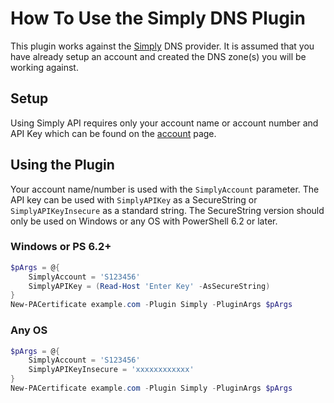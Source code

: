 # How To Use the Simply DNS Plugin

This plugin works against the [Simply](https://www.simply.com/) DNS provider. It is assumed that you have already setup an account and created the DNS zone(s) you will be working against.

## Setup

Using Simply API requires only your account name or account number and API Key which can be found on the [account](https://www.simply.com/en/controlpanel/account/) page.

## Using the Plugin

Your account name/number is used with the `SimplyAccount` parameter. The API key can be used with `SimplyAPIKey` as a SecureString or `SimplyAPIKeyInsecure` as a standard string. The SecureString version should only be used on Windows or any OS with PowerShell 6.2 or later.


### Windows or PS 6.2+

```powershell
$pArgs = @{
    SimplyAccount = 'S123456'
    SimplyAPIKey = (Read-Host 'Enter Key' -AsSecureString)
}
New-PACertificate example.com -Plugin Simply -PluginArgs $pArgs
```

### Any OS

```powershell
$pArgs = @{
    SimplyAccount = 'S123456'
    SimplyAPIKeyInsecure = 'xxxxxxxxxxxx'
}
New-PACertificate example.com -Plugin Simply -PluginArgs $pArgs
```
